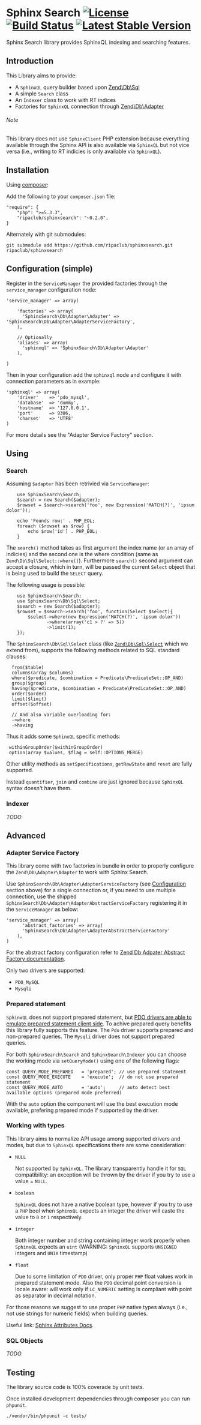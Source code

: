 Sphinx Search [![License](http://img.shields.io/badge/license-BSD--2-green.svg)](http://opensource.org/licenses/BSD-2-Clause)&nbsp;[![Build Status](http://img.shields.io/travis/ripaclub/sphinxsearch/develop.svg)](https://travis-ci.org/ripaclub/sphinxsearch)&nbsp;[![Latest Stable Version](https://poser.pugx.org/ripaclub/sphinxsearch/v/stable.png)](https://packagist.org/packages/ripaclub/sphinxsearch)
=============

Sphinx Search library provides SphinxQL indexing and searching features.

## Introduction


This Library aims to provide:

 - A `SphinxQL` query builder based upon [Zend\Db\Sql](http://framework.zend.com/manual/2.2/en/modules/zend.db.sql.html)
 - A simple `Search` class
 - An `Indexer` class to work with RT indices
 - Factories for `SphinxQL` connection through [Zend\Db\Adapter](http://framework.zend.com/manual/2.2/en/modules/zend.db.adapter.html)

###### Note

This library does not use `SphinxClient` PHP extension because everything available through the Sphinx API is also available via `SphinxQL` but not vice versa (i.e., writing to RT indicies is only available via `SphinxQL`).

## Installation

Using [composer](http://getcomposer.org/):

Add the following to your `composer.json` file:

    "require": {
        "php": ">=5.3.3",
        "ripaclub/sphinxsearch": "~0.2.0",
    }

Alternately with git submodules:

    git submodule add https://github.com/ripaclub/sphinxsearch.git ripaclub/sphinxsearch

## Configuration (simple)

Register in the `ServiceManager` the provided factories through the `service_manager` configuration node:

    'service_manager' => array(

        'factories' => array(
          'SphinxSearch\Db\Adapter\Adapter' => 'SphinxSearch\Db\Adapter\AdapterServiceFactory',
        ),

        // Optionally
        'aliases' => array(
          'sphinxql' => 'SphinxSearch\Db\Adapter\Adapter'
        ),

    )

Then in your configuration add the `sphinxql` node and configure it with connection parameters as in example:

    'sphinxql' => array(
        'driver'    => 'pdo_mysql',
        'database'  => 'dummy',
        'hostname'  => '127.0.0.1',
        'port'      => 9306,
        'charset'   => 'UTF8'
    )

For more details see the "Adapter Service Factory" section.

## Using

### Search

Assuming `$adapter` has been retrivied via `ServiceManager`:

        use SphinxSearch\Search;
        $search = new Search($adapter);
        $rowset = $search->search('foo', new Expression('MATCH(?)', 'ipsum dolor'));

        echo 'Founds row:' . PHP_EOL;
        foreach ($rowset as $row) {
            echo $row['id'] . PHP_EOL;
        }

The `search()` method takes as first argument the index name (or an array of indicies) and the second one is the where condition (same as `Zend\Db\Sql\Select::where()`).
Furthermore `search()` second argument can accept a closure, which in turn, will be passed the current `Select` object that is being used to build the `SELECT` query.

The following usage is possible:

        use SphinxSearch\Search;
        use SphinxSearch\Db\Sql\Select;
        $search = new Search($adapter);
        $rowset = $search->search('foo', function(Select $select){
            $select->where(new Expression('MATCH(?)', 'ipsum dolor'))
                   ->where(array('c1 > ?' => 5))
                   ->limit(1);
        });

The `SphinxSearch\Db\Sql\Select` class (like [`Zend\Db\Sql\Select`](http://framework.zend.com/manual/2.2/en/modules/zend.db.sql.html#zend-db-sql-select) which we extend from), supports the following methods related to SQL standard clauses:

      from($table)
      columns(array $columns)
      where($predicate, $combination = Predicate\PredicateSet::OP_AND)
      group($group)
      having($predicate, $combination = Predicate\PredicateSet::OP_AND)
      order($order)
      limit($limit)
      offset($offset)

      // And also variable overloading for:
      ->where
      ->having

Thus it adds some `SphinxQL` specific methods:

     withinGroupOrder($withinGroupOrder)
     option(array $values, $flag = self::OPTIONS_MERGE)

Other utility methods as `setSpecifications`, `getRawState` and `reset` are fully supported.

Instead `quantifier`, `join` and `combine` are just ignored because `SphinxQL` syntax doesn't have them.

### Indexer

_TODO_

## Advanced

### Adapter Service Factory

This library come with two factories in bundle in order to properly configure the `Zend\Db\Adapter\Adapter` to work with Sphinx Search.

Use `SphinxSearch\Db\Adapter\AdapterServiceFactory` (see [Configuration](#configuration-simple) section above) for a single connection or, if you need to use multiple connection, use the shipped `SphinxSearch\Db\Adapter\AdapterAbstractServiceFactory` registering it in the `ServiceManager` as below:

    'service_manager' => array(
          'abstract_factories' => array(
          'SphinxSearch\Db\Adapter\AdapterAbstractServiceFactory'
        ),
    )

For the abstract factory configuration refer to [Zend Db Adpater Abstract Factory documentation](http://framework.zend.com/manual/2.2/en/modules/zend.mvc.services.html#zend-db-adapter-adapterabstractservicefactory).

Only two drivers are supported:

- `PDO_MySQL`
- `Mysqli`

### Prepared statement

`SphinxQL` does not support prepared statement, but [PDO drivers are able to emulate prepared statement client side](http://it1.php.net/manual/en/pdo.prepared-statements.php). To achive prepared query benefits this library fully supports this feature. The `Pdo` driver supports prepared and non-prepared queries. The `Mysqli` driver does not support prepared queries.

For both `SphinxSearch\Search` and `SphinxSearch\Indexer` you can choose the working mode via `setQueryMode()` using one of the following flags:

    const QUERY_MODE_PREPARED   = 'prepared'; // use prepared statement
    const QUERY_MODE_EXECUTE    = 'execute';  // do not use prepared statement
    const QUERY_MODE_AUTO       = 'auto';     // auto detect best available options (prepared mode preferred)

With the `auto` option the component will use the best execution mode available, prefering prepared mode if supported by the driver.

### Working with types

This library aims to normalize API usage among supported drivers and modes, but due to `SphinxQL` specifications there are some consideration:

* `NULL`

   Not supported by `SphinxQL`. The library transparently handle it for `SQL` compatibility: an exception will be thrown by the driver if you try to use a value = `NULL`.

* `boolean`

  `SphinxQL` does not have a native boolean type, however if you try to use a `PHP` bool when `SphinxQL` expects an integer the driver will caste the value to `0` or `1` respectively.

* `integer`

  Both integer number and string containing integer work properly when `SphinxQL` expects an `uint` (WARNING: `SphinxQL` supports `UNSIGNED` integers and `UNIX` timestamp)

* `float`

  Due to some limitation of `PDO` driver, only proper `PHP` float values work in prepared statement mode. Also the `PDO` decimal point conversion is locale aware: will work only if `LC_NUMERIC` setting is compliant with point as separator in decimal notation.

For those reasons we suggest to use proper `PHP` native types always (i.e., not use strings for numeric fields) when building queries.

Useful link: [Sphinx Attributes Docs](http://sphinxsearch.com/docs/current.html#attributes).

### SQL Objects

_TODO_

Testing
---

The library source code is 100% coverade by unit tests.

Once installed development dependencies through composer you can run `phpunit`.

```{bash}
./vendor/bin/phpunit -c tests/
```

